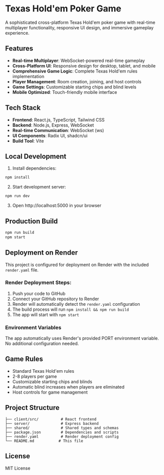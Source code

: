 # Texas Hold'em Poker Game

A sophisticated cross-platform Texas Hold'em poker game with real-time multiplayer functionality, responsive UI design, and immersive gameplay experience.

## Features

- **Real-time Multiplayer**: WebSocket-powered real-time gameplay
- **Cross-Platform UI**: Responsive design for desktop, tablet, and mobile
- **Comprehensive Game Logic**: Complete Texas Hold'em rules implementation
- **Player Management**: Room creation, joining, and host controls
- **Game Settings**: Customizable starting chips and blind levels
- **Mobile Optimized**: Touch-friendly mobile interface

## Tech Stack

- **Frontend**: React.js, TypeScript, Tailwind CSS
- **Backend**: Node.js, Express, WebSocket
- **Real-time Communication**: WebSocket (ws)
- **UI Components**: Radix UI, shadcn/ui
- **Build Tool**: Vite

## Local Development

1. Install dependencies:
```bash
npm install
```

2. Start development server:
```bash
npm run dev
```

3. Open http://localhost:5000 in your browser

## Production Build

```bash
npm run build
npm start
```

## Deployment on Render

This project is configured for deployment on Render with the included `render.yaml` file.

### Render Deployment Steps:

1. Push your code to GitHub
2. Connect your GitHub repository to Render
3. Render will automatically detect the `render.yaml` configuration
4. The build process will run `npm install && npm run build`
5. The app will start with `npm start`

### Environment Variables

The app automatically uses Render's provided PORT environment variable. No additional configuration needed.

## Game Rules

- Standard Texas Hold'em rules
- 2-8 players per game
- Customizable starting chips and blinds
- Automatic blind increases when players are eliminated
- Host controls for game management

## Project Structure

```
├── client/src/          # React frontend
├── server/              # Express backend
├── shared/              # Shared types and schemas
├── package.json         # Dependencies and scripts
├── render.yaml          # Render deployment config
└── README.md           # This file
```

## License

MIT License